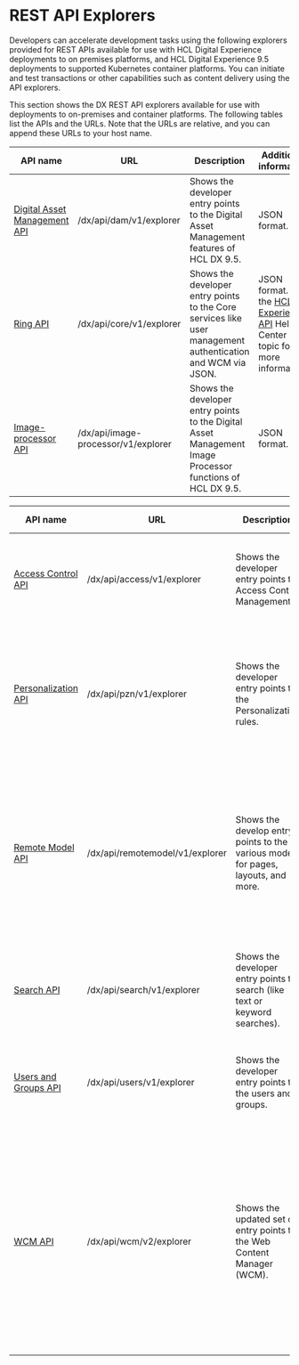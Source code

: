 # REST API Explorers

Developers can accelerate development tasks using the following explorers provided for REST APIs available for use with HCL Digital Experience deployments to on premises platforms, and HCL Digital Experience 9.5 deployments to supported Kubernetes container platforms. You can initiate and test transactions or other capabilities such as content delivery using the API explorers.

This section shows the DX REST API explorers available for use with deployments to on-premises and container platforms. The following tables list the APIs and the URLs. Note that the URLs are relative, and you can append these URLs to your host name.

|API name|URL|Description|Additional information|
|--------|---|-----------|----------------------|
|[Digital Asset Management API](https://opensource.hcltechsw.com/experience-api-documentation/dam-api/)|/dx/api/dam/v1/explorer|Shows the developer entry points to the Digital Asset Management features of HCL DX 9.5.|JSON format.|
|[Ring API](https://opensource.hcltechsw.com/experience-api-documentation/ring-api/)|/dx/api/core/v1/explorer|Shows the developer entry points to the Core services like user management authentication and WCM via JSON.|JSON format. See the [HCL Experience API](../hcl_experience_api/index.md) Help Center topic for more information.|
|[Image-processor API](https://opensource.hcltechsw.com/experience-api-documentation/image-processor-api/)|/dx/api/image-processor/v1/explorer|Shows the developer entry points to the Digital Asset Management Image Processor functions of HCL DX 9.5.|JSON format.|

|API name|URL|Description|Additional information|
|--------|---|-----------|----------------------|
|[Access Control API](https://opensource.hcltechsw.com/experience-api-documentation/access-api/)|/dx/api/access/v1/explorer|Shows the developer entry points to Access Control Management.|Atom XML format. See the [Portal Access Control REST API](../portal_access_control_interfaces/pacrestapi.md) Help Center topic for more information.|
|[Personalization API](https://opensource.hcltechsw.com/experience-api-documentation/pzn-api/)|/dx/api/pzn/v1/explorer|Shows the developer entry points to the Personalization rules.|JSON format. Currently in beta stage as support for more rules are added. See the [HCL Digital Experience Personalization](../../../manage_content/pzn/index.md) Help Center topic for more information.|
|[Remote Model API](https://opensource.hcltechsw.com/experience-api-documentation/remotemodel-api/)|/dx/api/remotemodel/v1/explorer|Shows the develop entry points to the various models for pages, layouts, and more.|Atom XML format. Support for more endpoints are planned in upcoming releases. See the [Digital Experience Portal Remote Model REST API Explorer](../model_spi/remote_model_rest_api.md) Help Center topic for more information.|
|[Search API](https://opensource.hcltechsw.com/experience-api-documentation/search-api/)|/dx/api/search/v1/explorer|Shows the developer entry points to search (like text or keyword searches).|Atom XML format. See the [Search REST API specification](../../../build_sites/search/search-rest-api/index.md) Help Center topic for more information.|
|[Users and Groups API](https://opensource.hcltechsw.com/experience-api-documentation/users-api/)|/dx/api/users/v1/explorer|Shows the developer entry points to the users and groups.|Atom XML format. See the [Remote REST service for PUMA](../puma_spi/remote_rest_service_for_puma/index.md) Help Center topic for more information.|
|[WCM API](https://opensource.hcltechsw.com/experience-api-documentation/wcm-api/)|/dx/api/wcm/v2/explorer|Shows the updated set of entry points to the Web Content Manager (WCM).|JSON format. See the [REST service for Web Content Manager](../../../manage_content/wcm_development/wcm_rest/index.md) Help Center topic for information about V1 APIs. The V2 APIs are available and out of beta starting CF217. See [Getting started with the REST service for Web Content Manager V2](../../../manage_content/wcm_development/wcm_rest_v2/wcm_rest_v2_starting.md) for more information.|





